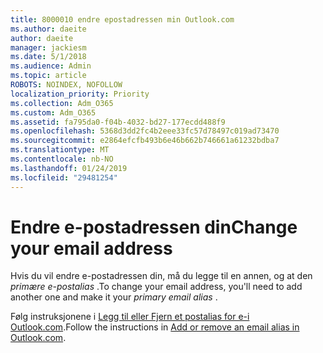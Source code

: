 ```yaml
---
title: 8000010 endre epostadressen min Outlook.com
ms.author: daeite
author: daeite
manager: jackiesm
ms.date: 5/1/2018
ms.audience: Admin
ms.topic: article
ROBOTS: NOINDEX, NOFOLLOW
localization_priority: Priority
ms.collection: Adm_O365
ms.custom: Adm_O365
ms.assetid: fa795da0-f04b-4032-bd27-177ecdd488f9
ms.openlocfilehash: 5368d3dd2fc4b2eee33fc57d78497c019ad73470
ms.sourcegitcommit: e2864efcfb493b6e46b662b746661a61232bdba7
ms.translationtype: MT
ms.contentlocale: nb-NO
ms.lasthandoff: 01/24/2019
ms.locfileid: "29481254"
---
```

# <a name="change-your-email-address"></a><span data-ttu-id="ac5af-102">Endre e-postadressen din</span><span class="sxs-lookup"><span data-stu-id="ac5af-102">Change your email address</span></span>

<span data-ttu-id="ac5af-103">Hvis du vil endre e-postadressen din, må du legge til en annen, og at den *primære e-postalias* .</span><span class="sxs-lookup"><span data-stu-id="ac5af-103">To change your email address, you'll need to add another one and make it your  *primary email alias*  .</span></span> 
  
<span data-ttu-id="ac5af-104">Følg instruksjonene i [Legg til eller Fjern et postalias for e-i Outlook.com](https://go.microsoft.com/fwlink/p/?linkid=873115).</span><span class="sxs-lookup"><span data-stu-id="ac5af-104">Follow the instructions in [Add or remove an email alias in Outlook.com](https://go.microsoft.com/fwlink/p/?linkid=873115).</span></span>
  

